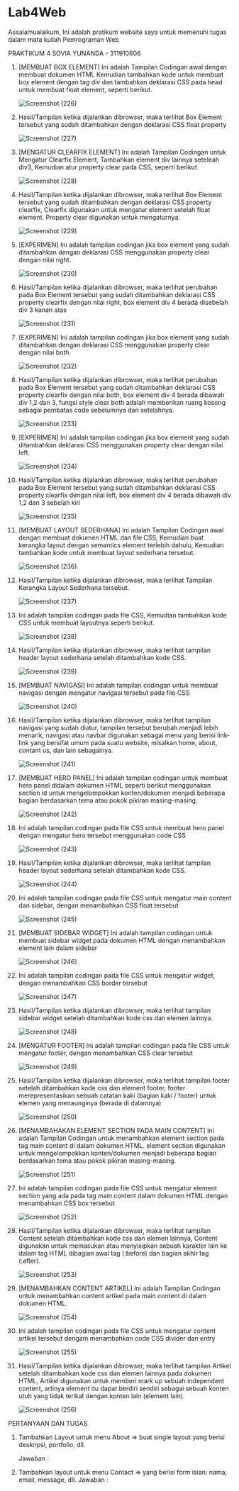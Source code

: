 # Lab4Web
Assalamualaikum, Ini adalah pratikum website saya untuk memenuhi tugas dalam mata kuliah Pemrograman Web

PRAKTIKUM 4 SOVIA YUNANDA - 311910606

1. [MEMBUAT BOX ELEMENT] Ini adalah Tampilan Codingan awal dengan membuat dokumen HTML Kemudian tambahkan kode untuk membuat box element dengan tag div dan tambahkan deklarasi      CSS pada head untuk membuat float element, seperti berikut.

     ![Screenshot (226)](https://user-images.githubusercontent.com/59770620/114733679-c3fbfe80-9d6d-11eb-93f6-0a2916bf6fce.png)
   
2. Hasil/Tampilan ketika dijalankan dibrowser, maka terlihat Box Element tersebut yang sudah ditambahkan dengan deklarasi CSS float property

     ![Screenshot (227)](https://user-images.githubusercontent.com/59770620/114733691-c6f6ef00-9d6d-11eb-88cd-ce7ccf48369f.png)
   
3. [MENGATUR CLEARFIX ELEMENT] Ini adalah Tampilan Codingan untuk Mengatur Clearfix Element, Tambahkan element div lainnya seteleah div3, Kemudian atur property clear pada CSS,    seperti berikut.

     ![Screenshot (228)](https://user-images.githubusercontent.com/59770620/114733697-c78f8580-9d6d-11eb-920a-f74229cd3fa0.png)
   
4. Hasil/Tampilan ketika dijalankan dibrowser, maka terlihat Box Element tersebut yang sudah ditambahkan dengan deklarasi CSS property clearfix, Clearfix digunakan untuk            mengatur element setelah float element. Property clear digunakan untuk mengaturnya.
 
     ![Screenshot (229)](https://user-images.githubusercontent.com/59770620/114733702-c9594900-9d6d-11eb-9755-ff3813b0d8ed.png)
   
5. [EXPERIMEN] Ini adalah tampilan codingan jika box element yang sudah ditambahkan dengan deklarasi CSS menggunakan property clear dengan nilai right.

     ![Screenshot (230)](https://user-images.githubusercontent.com/59770620/114733703-c9f1df80-9d6d-11eb-8cbe-5a6acb906775.png)
   
6. Hasil/Tampilan ketika dijalankan dibrowser, maka terlihat perubahan pada Box Element tersebut yang sudah ditambahkan deklarasi CSS property clearfix dengan nilai right, box      element div 4 berada disebelah div 3 kanan atas 

     ![Screenshot (231)](https://user-images.githubusercontent.com/59770620/114733712-cb230c80-9d6d-11eb-9d61-f7129c91ceab.png)
   
7. [EXPERIMEN] Ini adalah tampilan codingan jika box element yang sudah ditambahkan dengan deklarasi CSS menggunakan property clear dengan nilai both.
   
     ![Screenshot (232)](https://user-images.githubusercontent.com/59770620/114733720-cc543980-9d6d-11eb-8d04-66342299fbdb.png)
   
8. Hasil/Tampilan ketika dijalankan dibrowser, maka terlihat perubahan pada Box Element tersebut yang sudah ditambahkan deklarasi CSS property clearfix dengan nilai both, box      element div 4 berada dibawah div 1,2 dan 3, fungsi style clear both adalah memberikan ruang kosong sebagai pembatas code sebelumnya dan setelahnya.

     ![Screenshot (233)](https://user-images.githubusercontent.com/59770620/114733725-cd856680-9d6d-11eb-9b35-a203fb2d298b.png)
   
9. [EXPERIMEN] Ini adalah tampilan codingan jika box element yang sudah ditambahkan deklarasi CSS menggunakan property clear dengan nilai left.

     ![Screenshot (234)](https://user-images.githubusercontent.com/59770620/114733728-ceb69380-9d6d-11eb-9e30-f27c8213db11.png)
   
10. Hasil/Tampilan ketika dijalankan dibrowser, maka terlihat perubahan pada Box Element tersebut yang sudah ditambahkan deklarasi CSS property clearfix dengan nilai left, box       element div 4 berada dibawah div 1,2 dan 3 sebelah kiri    

     ![Screenshot (235)](https://user-images.githubusercontent.com/59770620/114733733-cfe7c080-9d6d-11eb-8a63-dab4d0d377d0.png)
   
11. [MEMBUAT LAYOUT SEDERHANA] Ini adalah Tampilan Codingan awal dengan membuat dokumen HTML dan file CSS, Kemudian buat kerangka layout dengan semantics element terlebih           dahulu, Kemudian tambahkan kode untuk membuat layout sederhana tersebut.

     ![Screenshot (236)](https://user-images.githubusercontent.com/59770620/114733736-d118ed80-9d6d-11eb-9d74-03494bd6f645.png)

12. Hasil/Tampilan ketika dijalankan dibrowser, maka terlihat Tampilan Kerangka Layout Sederhana tersebut.

     ![Screenshot (237)](https://user-images.githubusercontent.com/59770620/114733742-d24a1a80-9d6d-11eb-9513-45dcd27198a8.png)

13. Ini adalah tampilan codingan pada file CSS, Kemudian tambahkan kode CSS untuk membuat layoutnya seperti berikut.

     ![Screenshot (238)](https://user-images.githubusercontent.com/59770620/114733746-d37b4780-9d6d-11eb-8d06-78561e30c04e.png)

14. Hasil/Tampilan ketika dijalankan dibrowser, maka terlihat tampilan header layout sederhana setelah ditambahkan kode CSS.

     ![Screenshot (239)](https://user-images.githubusercontent.com/59770620/114733747-d4ac7480-9d6d-11eb-98b4-fbaa2bc0690d.png)

15. [MEMBUAT NAVIGASI] Ini adalah tampilan codingan untuk membuat navigasi dengan mengatur navigasi tersebut pada file CSS

     ![Screenshot (240)](https://user-images.githubusercontent.com/59770620/114733756-d5450b00-9d6d-11eb-9519-3be0e2e9f75b.png)

16. Hasil/Tampilan ketika dijalankan dibrowser, maka terlihat tampilan navigasi yang sudah diatur, tampilan tersebut berubah menjadi lebih menarik, navigasi atau navbar             digunakan sebagai menu yang berisi link-link yang bersifat umum pada suatu website, misalkan home, about, contant us, dan lain sebagainya.

     ![Screenshot (241)](https://user-images.githubusercontent.com/59770620/114733764-d70ece80-9d6d-11eb-9390-4f6a3674d782.png)

17. [MEMBUAT HERO PANEL] Ini adalah tampilan codingan untuk membuat hero panel didalam dokumen HTML seperti berikut menggunakan section id untuk mengelompokkan konten/dokumen        menjadi beberapa bagian berdasarkan tema atau pokok pikiran masing-masing.

     ![Screenshot (242)](https://user-images.githubusercontent.com/59770620/114733781-d83ffb80-9d6d-11eb-9696-48e94e948563.png)

18. Ini adalah tampilan codingan pada file CSS untuk membuat hero panel dengan mengatur hero tersebut menggunakan code CSS

     ![Screenshot (243)](https://user-images.githubusercontent.com/59770620/114733794-da09bf00-9d6d-11eb-984c-414ba061d35c.png)

19. Hasil/Tampilan ketika dijalankan dibrowser, maka terlihat tampilan header layout sederhana setelah ditambahkan kode CSS.

     ![Screenshot (244)](https://user-images.githubusercontent.com/59770620/114733807-dbd38280-9d6d-11eb-8413-41433dde5b73.png)

20. Ini adalah tampilan codingan pada file CSS untuk mengatur main content dan sidebar, dengan menambahkan CSS float tersebut

     ![Screenshot (245)](https://user-images.githubusercontent.com/59770620/114733815-dd04af80-9d6d-11eb-93dc-273fea995b87.png)

21.  [MEMBUAT SIDEBAR WIDGET] Ini adalah tampilan codingan untuk membuat sidebar widget pada dokumen HTML dengan menambahkan element lain dalam sidebar

     ![Screenshot (246)](https://user-images.githubusercontent.com/59770620/114733824-de35dc80-9d6d-11eb-847b-b9c02e4981ca.png)

22. Ini adalah tampilan codingan pada file CSS untuk mengatur widget, dengan menambahkan CSS border tersebut

     ![Screenshot (247)](https://user-images.githubusercontent.com/59770620/114733830-dfffa000-9d6d-11eb-922e-75980ca8e513.png)

23. Hasil/Tampilan ketika dijalankan dibrowser, maka terlihat tampilan sidebar widget setelah ditambahkan kode css dan elemen lainnya.

     ![Screenshot (248)](https://user-images.githubusercontent.com/59770620/114733840-e130cd00-9d6d-11eb-9253-d31a4c3de6e6.png)

24. [MENGATUR FOOTER] Ini adalah tampilan codingan pada file CSS untuk mengatur footer, dengan menambahkan CSS clear tersebut

     ![Screenshot (249)](https://user-images.githubusercontent.com/59770620/114733844-e261fa00-9d6d-11eb-837b-a8f71da22924.png)

25. Hasil/Tampilan ketika dijalankan dibrowser, maka terlihat tampilan footer setelah ditambahkan kode css dan element footer, footer merepresentasikan sebuah catatan kaki           (bagian kaki / footer) untuk elemen yang menaunginya (berada di dalamnya)

     ![Screenshot (250)](https://user-images.githubusercontent.com/59770620/114733854-e3932700-9d6d-11eb-9fb7-47c48314e7e9.png)

26.  [MENAMBAHAKAN ELEMENT SECTION PADA MAIN CONTENT] Ini adalah Tampilan Codingan untuk menambahkan element section pada tag main content di dalam dokumen HTML. element section      digunakan untuk mengelompokkan konten/dokumen menjadi beberapa bagian berdasarkan tema atau pokok pikiran masing-masing.

     ![Screenshot (251)](https://user-images.githubusercontent.com/59770620/114733858-e4c45400-9d6d-11eb-9b8f-ce601bfc8efb.png)

27. Ini adalah tampilan codingan pada file CSS untuk mengatur element section yang ada pada tag main content dalam dokumen HTML dengan menambahkan CSS box tersebut

     ![Screenshot (252)](https://user-images.githubusercontent.com/59770620/114733867-e68e1780-9d6d-11eb-8747-08ac3a47ad61.png)

28. Hasil/Tampilan ketika dijalankan dibrowser, maka terlihat tampilan Content setelah ditambahkan kode css dan elemen lainnya, Content digunakan untuk memasukan atau               menyisipkan sebuah karakter lain ke dalam tag HTML dibagian awal tag (:before) dan bagian akhir tag (:after).

     ![Screenshot (253)](https://user-images.githubusercontent.com/59770620/114733872-e857db00-9d6d-11eb-957d-0224ab6ea1e1.png)

29. [MENAMBAHKAN CONTENT ARTIKEL] Ini adalah Tampilan Codingan untuk menambahkan content artikel pada main content di dalam dokumen HTML.

     ![Screenshot (254)](https://user-images.githubusercontent.com/59770620/114733879-e9890800-9d6d-11eb-98dd-8fc933f00490.png)

30. Ini adalah tampilan codingan pada file CSS untuk mengatur content artikel tersebut dengam menambahkan code CSS divider dan entry

     ![Screenshot (255)](https://user-images.githubusercontent.com/59770620/114733890-eb52cb80-9d6d-11eb-8474-170b40d04bae.png)

31. Hasil/Tampilan ketika dijalankan dibrowser, maka terlihat tampilan Artikel setelah ditambahkan kode css dan elemen lainnya pada dokumen HTML, Artikel digunakan untuk memberi     mark up sebuah independent content, artinya element itu dapat berdiri sendiri sebagai sebuah konten utuh yang tidak terikat dengan konten lain (element lain).

     ![Screenshot (256)](https://user-images.githubusercontent.com/59770620/114733896-ec83f880-9d6d-11eb-97c4-b884bb7b8023.png)
     
     
PERTANYAAN DAN TUGAS

1. Tambahkan Layout untuk menu About
=> buat single layout yang berisi deskripsi, portfolio, dll.

   Jawaban :
   
   
   
2. Tambahkan layout untuk menu Contact
=> yang berisi form isian: nama, email, message, dll.
   Jawaban :
